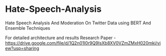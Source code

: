 # Hate-Speech-Analysis
Hate Speech Analysis And Moderation On Twitter Data using BERT And Ensemble Techniques

For detailed architecture and results 
Research Paper - https://drive.google.com/file/d/1Q2n01I0r9Q9IsXb8XV0VZmZMxH020mkj/view?usp=sharing

